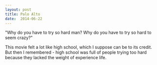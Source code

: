 ```yaml
---
layout: post
title: Palo Alto 
date:  2014-06-22 
---
```

 "Why do you have to try so hard man? Why do you have to try so hard to seem crazy?"

This movie felt a lot like high school, which I suppose can be to its credit. But then I remembered - high school was full of people trying too hard because they lacked the weight of experience life.
